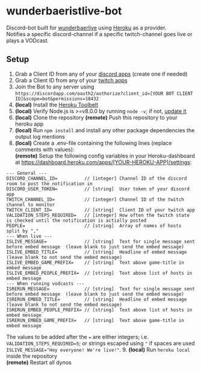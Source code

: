 # wunderbaeristlive-bot

Discord-bot built for [wunderbaerlive](https://www.twitch.tv/wunderbaerlive) using [Heroku](https://dashboard.heroku.com) as a provider.  
Notifies a specific discord-channel if a specific twitch-channel goes live or plays a VODcast.

## Setup

1. Grab a Client ID from any of your [discord apps](https://discordapp.com/developers/applications/me) (create one if needed)
2. Grab a Client ID from any of your [twitch apps](https://dev.twitch.tv/dashboard/apps)
3. Join the Bot to any server using `https://discordapp.com/oauth2/authorize?client_id=[YOUR BOT CLIENT ID]&scope=bot&permissions=18432`
4. **(local)** Install the [Heroku Toolbelt](https://devcenter.heroku.com/articles/heroku-cli)
5. **(local)** Verify Node.js is >=v8.0.0 by running `node -v`; if not, [update it](https://nodejs.org/en/)
6. **(local)** Clone the repository
   **(remote)** Push this repository to your heroku app
7. **(local)** Run `npm install` and install any other package dependencies the output log mentions
8. **(local)** Create a .env-file containing the following lines (replace comments with values):  
   **(remote)** Setup the following config variables in your Heroku-dashboard at https://dashboard.heroku.com/apps/[YOUR-HEROKU-APP]/settings:
```
--- General ---
DISCORD_CHANNEL_ID=          // [integer] Channel ID of the discord room to post the notification in
DISCORD_USER_TOKEN=          // [string]  User token of your discord app
TWITCH_CHANNEL_ID=           // [integer] Channel ID of the twitch channel to monitor
TWITCH_CLIENT_ID=            // [string]  Client ID of your twitch app
VALIDATION_STEPS_REQUIRED=   // [integer] How often the twitch state is checked until the notification is actially posted
PEOPLE=                      // [string]  Array of names of hosts split by ","
--- When live ---
ISLIVE_MESSAGE=              // [string]  Text for single message sent before embed message  (leave blank to just send the embed message)
ISLIVE_EMBED_TITLE=          // [string]  Headline of embed message (leave blank to not send the embed message)
ISLIVE_EMBED_GAME_PREFIX=    // [string]  Text above game-title in embed message
ISLIVE_EMBED_PEOPLE_PREFIX=  // [string]  Text above list of hosts in embed message
--- When running vodcasts ---
ISRERUN_MESSAGE=             // [string]  Text for single message sent before embed message  (leave blank to just send the embed message)
ISRERUN_EMBED_TITLE=         // [string]  Headline of embed message (leave blank to not send the embed message)
ISRERUN_EMBED_PEOPLE_PREFIX= // [string]  Text above list of hosts in embed message
ISRERUN_EMBED_GAME_PREFIX=   // [string]  Text above game-title in embed message
```
The values to be added after the `=` are either integers; i.e. `VALIDATION_STEPS_REQUIRED=5`; or strings escaped using `"` if spaces are used `ISLIVE_MESSAGE="Hey everyone! We're live!"`.
9. **(local)** Run `heroku local` inside the repository  
   **(remote)** Restart all dynos
